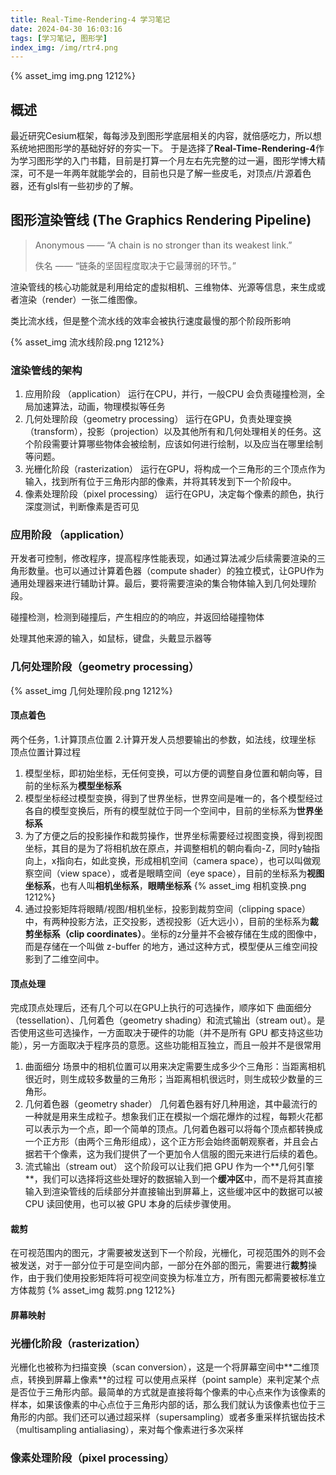 ```yaml
---
title: Real-Time-Rendering-4 学习笔记
date: 2024-04-30 16:03:16
tags: [学习笔记, 图形学]
index_img: /img/rtr4.png
---
```


{% asset_img img.png 1212%}

## 概述
最近研究Cesium框架，每每涉及到图形学底层相关的内容，就倍感吃力，所以想系统地把图形学的基础好好的夯实一下。
于是选择了**Real-Time-Rendering-4**作为学习图形学的入门书籍，目前是打算一个月左右先完整的过一遍，图形学博大精深，可不是一年两年就能学会的，目前也只是了解一些皮毛，对顶点/片源着色器，还有glsl有一些初步的了解。

## 图形渲染管线 (The Graphics Rendering Pipeline)

> Anonymous —— “A chain is no stronger than its weakest link.”
> 
> 佚名 —— “链条的坚固程度取决于它最薄弱的环节。”

渲染管线的核⼼功能就是利⽤给定的虚拟相机、三维物体、光源等信息，来⽣成或者渲染（render）⼀张⼆维图像。

类比流水线，但是整个流⽔线的效率会被执⾏速度最慢的那个阶段所影响

{% asset_img 流水线阶段.png 1212%}

### 渲染管线的架构

1. 应用阶段 （application） 
   运行在CPU，并行，⼀般CPU 会负责碰撞检测，全局加速算法，动画，物理模拟等任务
2. 几何处理阶段（geometry processing）
   运行在GPU，负责处理变换（transform），投影（projection）以及其他所有和⼏何处理相关的任务。这个阶段需要计算哪些物体会被绘制，应该如何进⾏绘制，以及应当在哪⾥绘制等问题。
3. 光栅化阶段（rasterization）
   运行在GPU，将构成⼀个三⻆形的三个顶点作为输⼊，找到所有位于三⻆形内部的像素，并将其转发到下⼀个阶段中。
4. 像素处理阶段（pixel processing）
   运行在GPU，决定每个像素的颜色，执行深度测试，判断像素是否可见

### 应用阶段 （application）
开发者可控制，修改程序，提高程序性能表现，如通过算法减少后续需要渲染的三角形数量。也可以通过计算着色器（compute shader）的独⽴模式，让GPU作为通用处理器来进行辅助计算。最后，要将需要渲染的集合物体输入到几何处理阶段。

碰撞检测，检测到碰撞后，产生相应的的响应，并返回给碰撞物体

处理其他来源的输入，如鼠标，键盘，头戴显示器等

### 几何处理阶段（geometry processing）
{% asset_img 几何处理阶段.png 1212%}
#### 顶点着色
两个任务，1.计算顶点位置 2.计算开发人员想要输出的参数，如法线，纹理坐标
顶点位置计算过程
1. 模型坐标，即初始坐标，无任何变换，可以方便的调整自身位置和朝向等，目前的坐标系为**模型坐标系**
2. 模型坐标经过模型变换，得到了世界坐标，世界空间是唯一的，各个模型经过各自的模型变换后，所有的模型就位于同一个空间中，目前的坐标系为**世界坐标系**
3. 为了方便之后的投影操作和裁剪操作，世界坐标需要经过视图变换，得到视图坐标，其目的是为了将相机放在原点，并调整相机的朝向看向-Z，同时y轴指向上，x指向右，如此变换，形成相机空间（camera space），也可以叫做观察空间（view space），或者是眼睛空间（eye space），目前的坐标系为**视图坐标系**，也有人叫**相机坐标系**，**眼睛坐标系**
   {% asset_img 相机变换.png 1212%}
4. 通过投影矩阵将眼睛/视图/相机坐标，投影到裁剪空间（clipping space）中，有两种投影方法，正交投影，透视投影（近大远小），目前的坐标系为**裁剪坐标系（clip coordinates）**。坐标的z分量并不会被存储在⽣成的图像中，而是存储在⼀个叫做 z-buffer 的地方，通过这种⽅式，模型便从三维空间投影到了⼆维空间中。
#### 顶点处理
完成顶点处理后，还有几个可以在GPU上执行的可选操作，顺序如下  曲⾯细分（tessellation）、⼏何着⾊（geometry shading）和流式输出（stream out）。是否使⽤这些可选操作，⼀⽅⾯取决于硬件的功能（并不是所有 GPU 都⽀持这些功能），另⼀⽅⾯取决于程序员的意愿。这些功能相互独⽴，⽽且⼀般并不是很常⽤
1. 曲面细分
   场景中的相机位置可以⽤来决定需要⽣成多少个三⻆形：当距离相机很近时，则⽣成较多数量的三⻆形；当距离相机很远时，则⽣成较少数量的三⻆形。
2. ⼏何着⾊器（geometry shader）
   ⼏何着⾊器有好⼏种⽤途，其中最流⾏的⼀种就是⽤来⽣成粒⼦。想象我们正在模拟⼀个烟花爆炸的过程，每颗⽕花都可以表示为⼀个点，即⼀个简单的顶点。⼏何着⾊器可以将每个顶点都转换成⼀个正⽅形（由两个三⻆形组成），这个正⽅形会始终⾯朝观察者，并且会占据若⼲个像素，这为我们提供了⼀个更加令⼈信服的图元来进⾏后续的着⾊。
3. 流式输出（stream out）
   这个阶段可以让我们把 GPU 作为⼀个**⼏何引擎**，我们可以选择将这些处理好的数据输⼊到⼀个**缓冲区**中，⽽不是将其直接输⼊到渲染管线的后续部分并直接输出到屏幕上，这些缓冲区中的数据可以被CPU 读回使⽤，也可以被 GPU 本身的后续步骤使⽤。
#### 裁剪
在可视范围内的图元，才需要被发送到下一个阶段，光栅化，可视范围外的则不会被发送，对于一部分位于可是空间内部，一部分在外部的图元，需要进行**裁剪**操作，由于我们使用投影矩阵将可视空间变换为标准立方，所有图元都需要被标准立方体裁剪
{% asset_img 裁剪.png 1212%}
#### 屏幕映射

### 光栅化阶段（rasterization）
光栅化也被称为扫描变换（scan conversion），这是⼀个将屏幕空间中**⼆维顶点，转换到屏幕上像素**的过程
可以使⽤点采样（point sample）来判定某个点是否位于三⻆形内部。最简单的⽅式就是直接将每个像素的中⼼点来作为该像素的样本，如果该像素的中⼼点位于三⻆形内部的话，那么我们就认为该像素也位于三⻆形的内部。我们还可以通过超采样（supersampling）或者多重采样抗锯⻮技术（multisampling antialiasing），来对每个像素进⾏多次采样

### 像素处理阶段（pixel processing）
